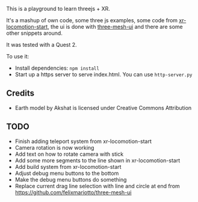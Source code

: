 This is a playground to learn threejs + XR.

It's a mashup of own code, some three js examples, some code from [xr-locomotion-start](https://github.com/SamsungInternet/xr-locomotion-starter), the ui is done with [three-mesh-ui](https://github.com/felixmariotto/three-mesh-ui) and there are some other snippets around.

It was tested with a Quest 2.

To use it:

- Install dependencies: `npm install`
- Start up a https server to serve index.html. You can use `http-server.py`


## Credits
- Earth model by Akshat is licensed under Creative Commons Attribution


## TODO
- Finish adding teleport system from xr-locomotion-start
- Camera rotation is now working
- Add text on how to rotate camera with stick
- Add some more segments to the line shown in xr-locomotion-start
- Add build system from xr-locomotion-start
- Adjust debug menu buttons to the bottom
- Make the debug menu buttons do something
- Replace current drag line selection with line and circle at end from https://github.com/felixmariotto/three-mesh-ui
